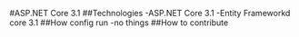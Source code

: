 #ASP.NET Core 3.1
##Technologies 
-ASP.NET Core 3.1 
-Entity Frameworkd core 3.1 
##How config run
-no things
##How to contribute
